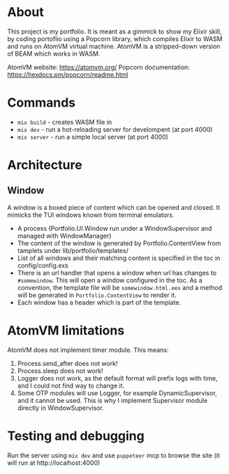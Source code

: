 # About

This project is my portfolio.
It is meant as a gimmick to show my Elixir skill, by coding portoflio using a Popcorn library, which compiles Elixir to WASM and runs on AtomVM virtual machine.
AtomVM is a stripped-down version of BEAM which works in WASM.

AtomVM website: https://atomvm.org/
Popcorn documentation: https://hexdocs.pm/popcorn/readme.html

# Commands

- `mix build` - creates WASM file in
- `mix dev` - run a hot-reloading server for develompent (at port 4000)
- `mix server` - run a simple local server (at port 4000)

# Architecture

## Window

A window is a boxed piece of content which can be opened and closed.
It mimicks the TUI windows known from terminal emulators.

- A process (Portfolio.UI.Window run under a WindowSupervisor and managed with WindowManager)
- The content of the window is generated by Portfolio.ContentView from tamplets under lib/portfolio/templates/
- List of all windows and their matching content is specified in the toc in config/config.exs
- There is an url handler that opens a window when url has changes to `#somewindow`. This will open a window configured in the toc. As a convention, the template file will be `somewindow.html.eex` and a method will be generated in `Portfolio.ContentView` to render it.
- Each window has a header which is part of the template.

# AtomVM limitations

AtomVM does not implement timer module. This means:

1. Process.send_after does not work!
2. Process.sleep does not work!
3. Logger does not work, as the default format will prefix logs with time, and I could not find way to change it.
4. Some OTP modules will use Logger, for example DynamicSupervisor, and it cannot be used. This is why I implement Supervisor module directly in WindowSupervisor.

# Testing and debugging

Run the server using `mix dev` and use `puppeteer` mcp to browse the site (it will run at http://localhost:4000)

